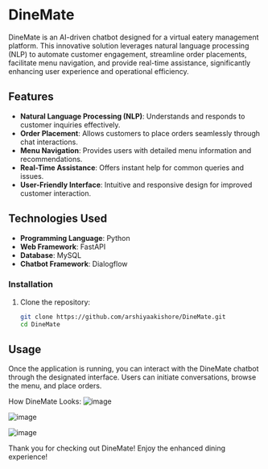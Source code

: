 # DineMate
DineMate is an AI-driven chatbot designed for a virtual eatery management platform. This innovative solution leverages natural language processing (NLP) to automate customer engagement, streamline order placements, facilitate menu navigation, and provide real-time assistance, significantly enhancing user experience and operational efficiency.

## Features

- **Natural Language Processing (NLP)**: Understands and responds to customer inquiries effectively.
- **Order Placement**: Allows customers to place orders seamlessly through chat interactions.
- **Menu Navigation**: Provides users with detailed menu information and recommendations.
- **Real-Time Assistance**: Offers instant help for common queries and issues.
- **User-Friendly Interface**: Intuitive and responsive design for improved customer interaction.

## Technologies Used

- **Programming Language**: Python
- **Web Framework**: FastAPI
- **Database**: MySQL
- **Chatbot Framework**: Dialogflow

### Installation

1. Clone the repository:
   ```bash
   git clone https://github.com/arshiyaakishore/DineMate.git
   cd DineMate

## Usage
Once the application is running, you can interact with the DineMate chatbot through the designated interface. Users can initiate conversations, browse the menu, and place orders.

How DineMate Looks:
![image](https://github.com/user-attachments/assets/a530a9be-0b28-468a-a2a7-ee0bd8350fa2)

![image](https://github.com/user-attachments/assets/392ed137-4a11-4bb9-b857-4f97f0e5299b)

![image](https://github.com/user-attachments/assets/3a6019de-bfc6-4be1-9f93-7f44aae55fcb)

Thank you for checking out DineMate! Enjoy the enhanced dining experience!
